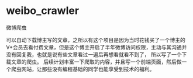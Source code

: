 # weibo_crawler
微博爬虫

可以自动下载博主写的文章，之所以有这个项目是因为当时花钱买了一个博主的V+会员去看付费文章，但是这个博主开启了半年微博访问权限，主动与其沟通并没有回复我，也就是说有些文章看过一遍后再想看就看不到了，
所以写了一个下载文章的爬虫。
后续计划丰富一下爬取的内容，并且写一个前端页面，然后做一个爬虫网站，让那些没有编程基础的同学也能享受到技术的福利。
